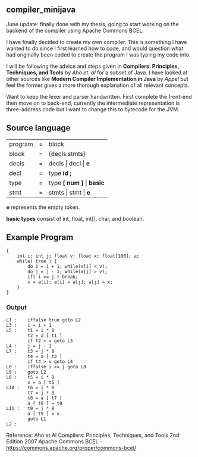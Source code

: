 ## compiler_minijava

June update: finally done with my thesis, going to start working on the backend of the compiler using Apache Commons BCEL.

I have finally decided to create my own compiler. This is something I have wanted to do since I first learned how to code, and would question what had originally been coded to create the program I was typing my code into.

I will be following the advice and steps given in __Compilers: Principles, Techniques, and Tools__ by _Aho et. al_ for a subset of Java. I have looked at other sources like __Modern Compiler Implementation in Java__ by _Appel_ but feel the former gives a more thorough explanation of all relevant concepts.

Want to keep the lexer and parser handwritten. First complete the front-end then move on to back-end, currently the intermediate representation is three-address code but I want to change this to bytecode for the JVM.

## Source language

|              |   |                                                              |
|--------------|---|--------------------------------------------------------------|
| program      | = | block                                                        |
| block        | = | {decls stmts}                                                |
| decls        | = | decls \| decl \| __e__                                         |
| decl         | = | type __id__ __;__                                            |
| type         | = | type __[__ __num__ __]__ \| __basic__                     |
| stmt         | = | stmts \| stmt \| __e__                                         |

__e__ represents the empty token.

__basic types__ consist of int, float, int[], char, and boolean.

## Example Program  
```
{
    int i; int j; float v; float x; float[100]; a;
    while( true ) {
        do i = i + 1; while(a[i] < v);
        do j = j - 1; while(a[j] > v);
        if( i >= j ) break;
        x = a[i]; a[i] = a[j]; a[j] = x;
    }
}
```

### Output
```
L1 :    iffalse true goto L2
L3 :    i = i + 1
L5 :    t1 = i * 8
        t2 = a [ t1 ]
        if t2 < v goto L3
L4 :    j = j - 1
L7 :    t3 = j * 8
        t4 = a [ t3 ]
        if t4 > v goto L4
L6 :    iffalse i >= j goto L8
L9 :    goto L2
L8 :    t5 = i * 8
        x = a [ t5 ]
L10 :   t6 = i * 8
        t7 = j * 8
        t8 = a [ t7 ]
        a [ t6 ] = t8
L11 :   t9 = j * 8
        a [ t9 ] = x
        goto L1
L2 :
```

Reference:
Aho et Al Compilers: Principles, Techniques, and Tools 2nd Edition 2007
Apache Commons BCEL - https://commons.apache.org/proper/commons-bcel/
